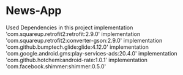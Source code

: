 # News-App
Used Dependencies in this project
implementation 'com.squareup.retrofit2:retrofit:2.9.0'
    implementation 'com.squareup.retrofit2:converter-gson:2.9.0'
    implementation 'com.github.bumptech.glide:glide:4.12.0'
    implementation 'com.google.android.gms:play-services-ads:20.4.0'
    implementation 'com.github.hotchemi:android-rate:1.0.1'
    implementation 'com.facebook.shimmer:shimmer:0.5.0'
